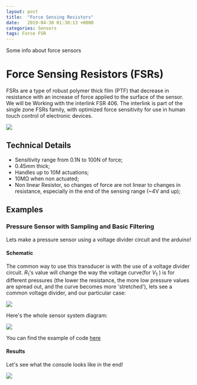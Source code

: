 ```yaml
---
layout: post
title:  "Force Sensing Resistors"
date:   2019-04-30 01:30:13 +0000
categories: Sensors
tags: Force FSR
---
```


Some info about force sensors

# Force Sensing Resistors (FSRs)
FSRs are a type of robust polymer thick film (PTF) that decrease in resistance with an increase of force applied to the surface of the sensor. We will be Working with the interlink FSR 406.
The interlink is part of the single zone FSRs family, with optimized force sensitivity for use in human touch control of electronic devices.

![](/docs/assets/res/force_2.png)

## Technical Details

* Sensitivity range from 0.1N to 100N of force;
* 0.45mm thick;
* Handles up to 10M actuations;
* 10MΩ when non actuated;
* Non linear Resistor, so changes of force are not linear to changes in resistance, especially in the end of the sensing range (~4V and up);


## Examples

### Pressure Sensor with Sampling and Basic Filtering
Lets make a pressure sensor using a voltage divider circuit and the arduino!

#### Schematic
The common way to use this transducer is with the use of a voltage divider circuit. $R_1$'s value will change the way the voltage curve(for $V_1$ ) is for different pressures (the lower the resistance,  the more low pressure values are spread out, and the curve becomes more 'stretched'), lets see a common voltage divider, and our particular case:

![](/docs/assets/res/force_3.png)

Here's the whole sensor system diagram:

![](/docs/assets/res/force_4.png)

You can find the example of code [here](https://github.com/datacentricdesign/docs/blob/master/examples/sensors/force/fsr_406/fsr_406.ino)


#### Results
Let's see what the console looks like in the end!

![](/docs/assets/res/force_1.gif)
